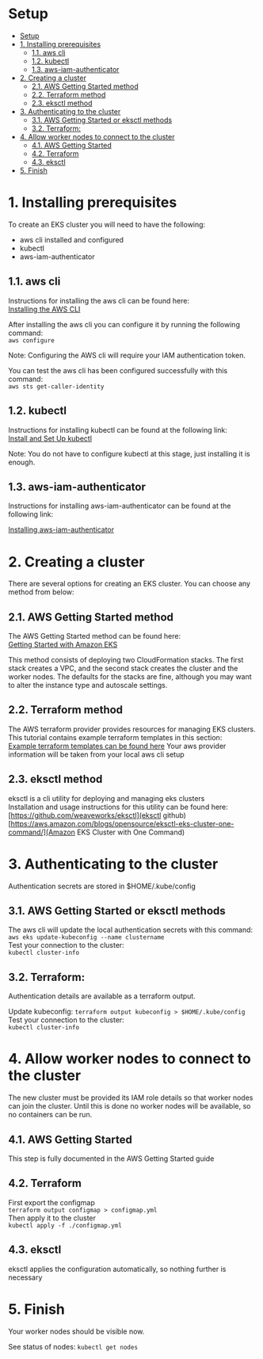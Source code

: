 # Setup
<!-- TOC -->

- [Setup](#setup)
- [1. Installing prerequisites](#1-installing-prerequisites)
    - [1.1. aws cli](#11-aws-cli)
    - [1.2. kubectl](#12-kubectl)
    - [1.3. aws-iam-authenticator](#13-aws-iam-authenticator)
- [2. Creating a cluster](#2-creating-a-cluster)
    - [2.1. AWS Getting Started method](#21-aws-getting-started-method)
    - [2.2. Terraform method](#22-terraform-method)
    - [2.3. eksctl method](#23-eksctl-method)
- [3. Authenticating to the cluster](#3-authenticating-to-the-cluster)
    - [3.1. AWS Getting Started or eksctl methods](#31-aws-getting-started-or-eksctl-methods)
    - [3.2. Terraform:](#32-terraform)
- [4. Allow worker nodes to connect to the cluster](#4-allow-worker-nodes-to-connect-to-the-cluster)
    - [4.1. AWS Getting Started](#41-aws-getting-started)
    - [4.2. Terraform](#42-terraform)
    - [4.3. eksctl](#43-eksctl)
- [5. Finish](#5-finish)

<!-- /TOC -->

# 1. Installing prerequisites  

To create an EKS cluster you will need to have the following:

- aws cli installed and configured
- kubectl
- aws-iam-authenticator

## 1.1. aws cli 

Instructions for installing the aws cli can be found here:  
[Installing the AWS CLI](https://docs.aws.amazon.com/cli/latest/userguide/cli-chap-install.html)  

After installing the aws cli you can configure it by running the following command:    
 `aws configure`  

Note: Configuring the AWS cli will require your IAM authentication token.  

You can test the aws cli has been configured successfully with this command:  
`aws sts get-caller-identity`   

## 1.2. kubectl 

Instructions for installing kubectl can be found at the following link:  
[Install and Set Up kubectl](https://kubernetes.io/docs/tasks/tools/install-kubectl/)  

Note: You do not have to configure kubectl at this stage, just installing it is enough.  

## 1.3. aws-iam-authenticator  

Instructions for installing aws-iam-authenticator can be found at the following link:  

[Installing aws-iam-authenticator](https://docs.aws.amazon.com/eks/latest/userguide/install-aws-iam-authenticator.html)  



# 2. Creating a cluster  

There are several options for creating an EKS cluster.
You can choose any method from below:

## 2.1. AWS Getting Started method  

The AWS Getting Started method can be found here:  
[Getting Started with Amazon EKS](https://docs.aws.amazon.com/eks/latest/userguide/getting-started.html)  

This method consists of deploying two CloudFormation stacks. The first stack creates a VPC, and the second stack creates the cluster and the worker nodes. The defaults for the stacks are fine, although you may want to alter the instance type and autoscale settings.  

## 2.2. Terraform method

The AWS terraform provider provides resources for managing EKS clusters.  
This tutorial contains example terraform templates in this section:  
[Example terraform templates can be found here](eks-terraform/)
Your aws provider information will be taken from your local aws cli setup

## 2.3. eksctl method

eksctl is a cli utility for deploying and managing eks clusters  
Installation and usage instructions for this utility can be found here:  
[https://github.com/weaveworks/eksctl](eksctl github)
[https://aws.amazon.com/blogs/opensource/eksctl-eks-cluster-one-command/](Amazon EKS Cluster with One Command)


# 3. Authenticating to the cluster

Authentication secrets are stored in $HOME/.kube/config  

## 3.1. AWS Getting Started or eksctl methods  

The aws cli will update the local authentication secrets with this command:  
`aws eks update-kubeconfig --name clustername`  
Test your connection to the cluster:    
`kubectl cluster-info`  

## 3.2. Terraform: 

Authentication details are available as a terraform output.  

Update kubeconfig:
`terraform output kubeconfig > $HOME/.kube/config`  
Test your connection to the cluster:  
`kubectl cluster-info`


# 4. Allow worker nodes to connect to the cluster

The new cluster must be provided its IAM role details so that worker nodes can join the cluster.
Until this is done no worker nodes will be available, so no containers can be run.

## 4.1. AWS Getting Started 
This step is fully documented in the AWS Getting Started guide

## 4.2. Terraform

First export the configmap  
`terraform output configmap > configmap.yml`  
Then apply it to the cluster  
`kubectl apply -f ./configmap.yml`  

## 4.3. eksctl

eksctl applies the configuration automatically, so nothing further is necessary

# 5. Finish

Your worker nodes should be visible now. 

See status of nodes:
`kubectl get nodes`